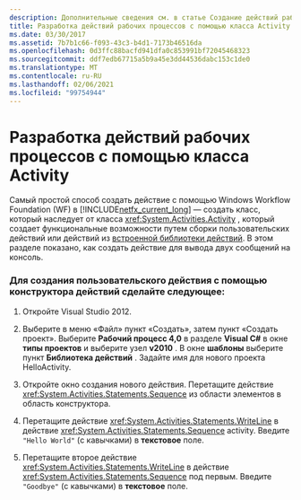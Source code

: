 ```yaml
---
description: Дополнительные сведения см. в статье Создание действий рабочего процесса с помощью класса Activity.
title: Разработка действий рабочих процессов с помощью класса Activity
ms.date: 03/30/2017
ms.assetid: 7b7b1c66-f093-43c3-b4d1-7173b46516da
ms.openlocfilehash: 0d3ffc88bacfd941dfa0c853991bf72045468323
ms.sourcegitcommit: ddf7edb67715a5b9a45e3dd44536dabc153c1de0
ms.translationtype: MT
ms.contentlocale: ru-RU
ms.lasthandoff: 02/06/2021
ms.locfileid: "99754944"
---
```

# <a name="workflow-activity-authoring-using-the-activity-class"></a>Разработка действий рабочих процессов с помощью класса Activity

Самый простой способ создать действие с помощью Windows Workflow Foundation (WF) в [!INCLUDE[netfx_current_long](../../../includes/netfx-current-long-md.md)] — создать класс, который наследует от класса <xref:System.Activities.Activity> , который создает функциональные возможности путем сборки пользовательских действий или действий из [встроенной библиотеки действий](net-framework-4-5-built-in-activity-library.md). В этом разделе показано, как создать действие для вывода двух сообщений на консоль.

### <a name="to-create-a-custom-activity-using-the-activity-designer"></a>Для создания пользовательского действия с помощью конструктора действий сделайте следующее:

1. Откройте Visual Studio 2012.

2. Выберите в меню «Файл» пункт «Создать», затем пункт «Создать проект». Выберите **Рабочий процесс 4,0** в разделе **Visual C#** в окне **типы проектов** и выберите узел **v2010** . В окне **шаблоны** выберите пункт **Библиотека действий** . Задайте имя для нового проекта HelloActivity.

3. Откройте окно создания нового действия.  Перетащите действие <xref:System.Activities.Statements.Sequence> из области элементов в область конструктора.

4. Перетащите действие <xref:System.Activities.Statements.WriteLine> в действие <xref:System.Activities.Statements.Sequence> activity. Введите `"Hello World"` (с кавычками) в **текстовое** поле.

5. Перетащите второе действие <xref:System.Activities.Statements.WriteLine> в действие <xref:System.Activities.Statements.Sequence> под первым. Введите `"Goodbye"` (с кавычками) в **текстовое** поле.
